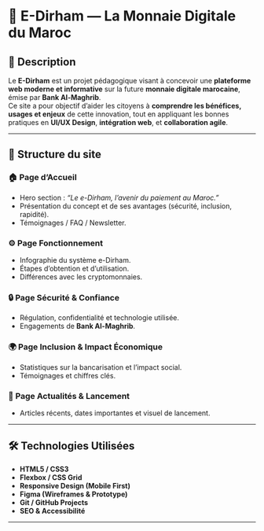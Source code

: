 # 💠 E-Dirham — La Monnaie Digitale du Maroc

## 🧭 Description  
Le **E-Dirham** est un projet pédagogique visant à concevoir une **plateforme web moderne et informative** sur la future **monnaie digitale marocaine**, émise par **Bank Al-Maghrib**.  
Ce site a pour objectif d’aider les citoyens à **comprendre les bénéfices, usages et enjeux** de cette innovation, tout en appliquant les bonnes pratiques en **UI/UX Design**, **intégration web**, et **collaboration agile**.

---

## 🧩 Structure du site  

### 🏠 Page d’Accueil  
- Hero section : *“Le e-Dirham, l’avenir du paiement au Maroc.”*  
- Présentation du concept et de ses avantages (sécurité, inclusion, rapidité).  
- Témoignages / FAQ / Newsletter.  

### ⚙️ Page Fonctionnement  
- Infographie du système e-Dirham.  
- Étapes d’obtention et d’utilisation.  
- Différences avec les cryptomonnaies.  

### 🔒 Page Sécurité & Confiance  
- Régulation, confidentialité et technologie utilisée.  
- Engagements de **Bank Al-Maghrib**.  

### 🌍 Page Inclusion & Impact Économique  
- Statistiques sur la bancarisation et l’impact social.  
- Témoignages et chiffres clés.  

### 📰 Page Actualités & Lancement  
- Articles récents, dates importantes et visuel de lancement.  

---

## 🛠️ Technologies Utilisées  
- **HTML5 / CSS3**  
- **Flexbox / CSS Grid**  
- **Responsive Design (Mobile First)**  
- **Figma (Wireframes & Prototype)**  
- **Git / GitHub Projects**  
- **SEO & Accessibilité**  

---
